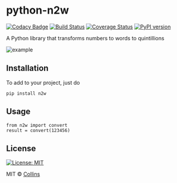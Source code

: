 # python-n2w
[![Codacy Badge](https://api.codacy.com/project/badge/Grade/44d5e874ff974058988bbf7c84af83b6)](https://www.codacy.com/app/abtcolns/python-n2w?utm_source=github.com&utm_medium=referral&utm_content=collin5/python-n2w&utm_campaign=badger)
[![Build Status](https://travis-ci.org/collin5/python-n2w.svg?branch=master)](https://travis-ci.org/collin5/python-n2w)
[![Coverage Status](https://coveralls.io/repos/github/collin5/python-n2w/badge.svg)](https://coveralls.io/github/collin5/python-n2w)
[![PyPI version](https://badge.fury.io/py/n2w.svg)](https://badge.fury.io/py/n2w)


A Python library that transforms numbers to words to quintillions

![example](screenshots/example.gif)


## Installation
To add to your project, just do
```
pip install n2w
```

## Usage
```
from n2w import convert
result = convert(123456)
```
## License
[![License: MIT](https://img.shields.io/badge/License-MIT-yellow.svg)](https://opensource.org/licenses/MIT)

MIT © [Collins](https://github.com/collin5/)

